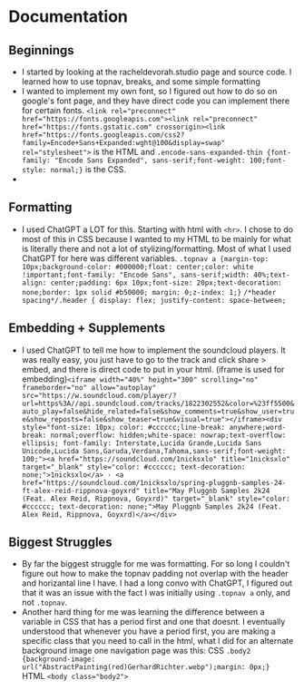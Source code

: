 # Documentation

## Beginnings
- I started by looking at the racheldevorah.studio page and source code. I learned how to use topnav, breaks, and some simple formatting
- I wanted to implement my own font, so I figured out how to do so on google's font page, and they have direct code you can implement there for certain fonts. `<link rel="preconnect" href="https://fonts.googleapis.com"><link rel="preconnect" href="https://fonts.gstatic.com" crossorigin><link       href="https://fonts.googleapis.com/css2?family=Encode+Sans+Expanded:wght@100&display=swap" rel="stylesheet">` is the HTML and `.encode-sans-expanded-thin {font-family: "Encode Sans Expanded", sans-serif;font-weight: 100;font-style: normal;}` is the CSS.
- 

## Formatting
- I used ChatGPT a LOT for this. Starting with html with `<hr>`. I chose to do most of this in CSS because I wanted to my HTML to be mainly for what is literally there and not a lot of stylizing/formatting. Most of what I used ChatGPT for here was different variables. `.topnav a {margin-top: 10px;background-color: #000000;float: center;color: white !important;font-family: "Encode Sans", sans-serif;width: 40%;text-align: center;padding: 6px 10px;font-size: 20px;text-decoration: none;border: 1px solid #b50000; margin: 0;z-index: 1;}`
	`/*header spacing*/.header {
	display: flex;
	justify-content: space-between;`
## Embedding + Supplements
- I used ChatGPT to tell me how to implement the soundcloud players. It was really easy, you just have to go to the track and click share > embed, and there is direct code to put in your html. (iframe is used for embedding)`<iframe width="40%" height="300" scrolling="no" frameborder="no" allow="autoplay" src="https://w.soundcloud.com/player/?url=https%3A//api.soundcloud.com/tracks/1822302552&color=%23ff5500&auto_play=false&hide_related=false&show_comments=true&show_user=true&show_reposts=false&show_teaser=true&visual=true"></iframe><div style="font-size: 10px; color: #cccccc;line-break: anywhere;word-break: normal;overflow: hidden;white-space: nowrap;text-overflow: ellipsis; font-family: Interstate,Lucida Grande,Lucida Sans Unicode,Lucida Sans,Garuda,Verdana,Tahoma,sans-serif;font-weight: 100;"><a href="https://soundcloud.com/1nicksxlo" title="1nicksxlo" target="_blank" style="color: #cccccc; text-decoration: none;">1nicksxlo</a> · <a href="https://soundcloud.com/1nicksxlo/spring-pluggnb-samples-24-ft-alex-reid-rippnova-goyxrd" title="May Pluggnb Samples 2k24 (Feat. Alex Reid, Rippnova, Goyxrd)" target="_blank" style="color: #cccccc; text-decoration: none;">May Pluggnb Samples 2k24 (Feat. Alex Reid, Rippnova, Goyxrd)</a></div>`

## Biggest Struggles
- By far the biggest struggle for me was formatting. For so long I couldn't figure out how to make the topnav padding not overlap with the header and horizantal line I have. I had a long convo with ChatGPT, I figured out that it was an issue with the fact I was initially using `.topnav a` only, and not `.topnav`.
- Another hard thing for me was learning the difference between a variable in CSS that has a period first and one that doesnt. I eventually understood that whenever you have a period first, you are making a specific class that you need to call in the html, what I did for an alternate background image one navigation page was this: CSS `.body2 {background-image: url("AbstractPainting(red)GerhardRichter.webp");margin: 0px;}` HTML `<body class="body2">`